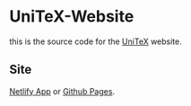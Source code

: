 # UniTeX-Website
this is the source code for the [UniTeX](https://github.com/kokic/UniTeX) website. 

## Site

[Netlify App](https://unitex-web.netlify.app) or [Github Pages](https://kokic.github.io/UniTeX-Website/). 
